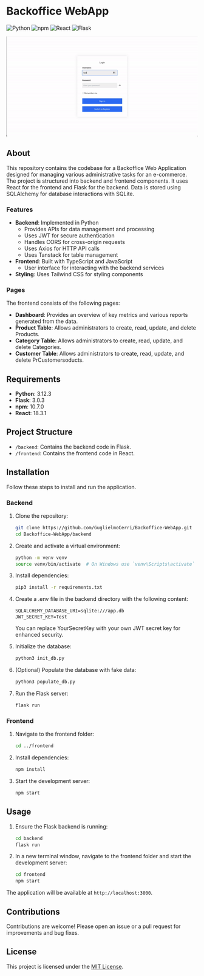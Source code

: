 # Backoffice WebApp

![Python](https://img.shields.io/badge/Python-3.12.3-blue)
![npm](https://img.shields.io/badge/npm-10.7.0-red)
![React](https://img.shields.io/badge/React-18.3.1-orange)
![Flask](https://img.shields.io/badge/Flask-3.0.3-green)

<p align="center">
  <img src="webapp.gif" alt="Description of GIF">
</p>

## About
This repository contains the codebase for a Backoffice Web Application designed for managing various administrative tasks for an e-commerce. The project is structured into backend and frontend components. It uses React for the frontend and Flask for the backend. Data is stored using SQLAlchemy for database interactions with SQLite.

### Features

- **Backend**: Implemented in Python
  - Provides APIs for data management and processing
  - Uses JWT for secure authentication
  - Handles CORS for cross-origin requests
  - Uses Axios for HTTP API calls
  - Uses Tanstack for table management
- **Frontend**: Built with TypeScript and JavaScript
  - User interface for interacting with the backend services
- **Styling**: Uses Tailwind CSS for styling components

### Pages

The frontend consists of the following pages:

- **Dashboard**: Provides an overview of key metrics and various reports generated from the data.
- **Product Table**: Allows administrators to create, read, update, and delete Products.
- **Category Table**: Allows administrators to create, read, update, and delete Categories.
- **Customer Table**: Allows administrators to create, read, update, and delete PrCustomersoducts.

## Requirements

- **Python**: 3.12.3
- **Flask**: 3.0.3
- **npm**: 10.7.0
- **React**: 18.3.1


## Project Structure

- `/backend`: Contains the backend code in Flask.
- `/frontend`: Contains the frontend code in React.

## Installation

Follow these steps to install and run the application.

### Backend

1. Clone the repository:
    ```bash
    git clone https://github.com/GuglielmoCerri/Backoffice-WebApp.git
    cd Backoffice-WebApp/backend
    ```

2. Create and activate a virtual environment:
    ```bash
    python -m venv venv
    source venv/bin/activate  # On Windows use `venv\Scripts\activate`
    ```

3. Install dependencies:
    ```bash
    pip3 install -r requirements.txt
    ```

4. Create a .env file in the backend directory with the following content:
    ```text
    SQLALCHEMY_DATABASE_URI=sqlite:///app.db
    JWT_SECRET_KEY=Test
    ```
    You can replace YourSecretKey with your own JWT secret key for enhanced security.

5. Initialize the database:
    ```bash
    python3 init_db.py
    ```

6. (Optional) Populate the database with fake data:
    ```bash
    python3 populate_db.py
    ```

7. Run the Flask server:
    ```bash
    flask run
    ```

### Frontend

1. Navigate to the frontend folder:
    ```bash
    cd ../frontend
    ```

2. Install dependencies:
    ```bash
    npm install
    ```

3. Start the development server:
    ```bash
    npm start
    ```

## Usage

1. Ensure the Flask backend is running:
    ```bash
    cd backend
    flask run
    ```

2. In a new terminal window, navigate to the frontend folder and start the development server:
    ```bash
    cd frontend
    npm start
    ```

The application will be available at `http://localhost:3000`.

## Contributions

Contributions are welcome! Please open an issue or a pull request for improvements and bug fixes.

## License

This project is licensed under the [MIT License](LICENSE).
